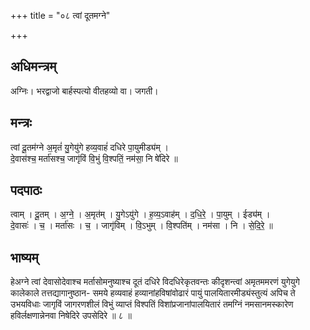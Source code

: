 +++
title = "०८ त्वां दूतमग्ने"

+++
## अधिमन्त्रम्
अग्निः। भरद्वाजो बार्हस्पत्यो वीतहव्यो वा। जगती।

## मन्त्रः
त्वां दू॒तम॑ग्ने अ॒मृतं॑ यु॒गेयु॑गे हव्य॒वाहं॑ दधिरे पा॒युमीड्य॑म् ।  
दे॒वास॑श्च॒ मर्ता॑सश्च॒ जागृ॑विं वि॒भुं वि॒श्पतिं॒ नम॑सा॒ नि षे॑दिरे ॥

## पदपाठः
त्वाम् । दू॒तम् । अ॒ग्ने॒ । अ॒मृत॑म् । यु॒गेऽयु॑गे । ह॒व्य॒ऽवाह॑म् । द॒धि॒रे॒ । पा॒युम् । ईड्य॑म् ।  
दे॒वासः॑ । च॒ । मर्ता॑सः । च॒ । जागृ॑विम् । वि॒ऽभुम् । वि॒श्पति॑म् । नम॑सा । नि । से॒दि॒रे॒ ॥

## भाष्यम्
हेअग्ने त्वां देवासोदेवाश्च मर्तासोमनुष्याश्च दूतं दधिरे विदधिरेकृतवन्तः कीदृशन्त्वां अमृतममरणं युगेयुगे कालेकाले तत्तद्यागानुष्ठान- समये हव्यवाहं हव्यानांहविषांवोढारं पायुं पालयितारमीड्यंस्तुत्यं अपिच ते उभयविधाः जागृविं जागरणशीलं विभुं व्याप्तं विश्पतिं विशांप्रजानांपालयितारं तमग्निं नमसानमस्कारेण हविर्लक्षणान्नेनवा निषेदिरे उपसेदिरे ॥ ८ ॥